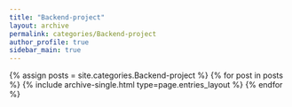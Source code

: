 ```yaml
---
title: "Backend-project"
layout: archive
permalink: categories/Backend-project
author_profile: true
sidebar_main: true
---
```


{% assign posts = site.categories.Backend-project %}
{% for post in posts %} {% include archive-single.html type=page.entries_layout %} {% endfor %}